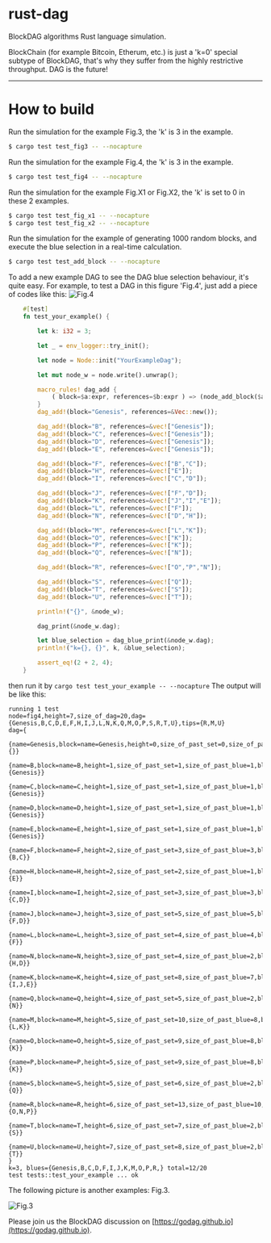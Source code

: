# rust-dag 
BlockDAG algorithms Rust language simulation.

BlockChain (for example Bitcoin, Etherum, etc.) is just a 'k=0' special subtype of BlockDAG, that's why they suffer from the highly restrictive throughput. DAG is the future!

---

# How to build

Run the simulation for the example Fig.3, the 'k' is 3 in the example.

```bash
$ cargo test test_fig3 -- --nocapture
```

Run the simulation for the example Fig.4, the 'k' is 3 in the example.

```bash
$ cargo test test_fig4 -- --nocapture
```

Run the simulation for the example Fig.X1 or Fig.X2, the 'k' is set to 0 in these 2 examples.

```bash
$ cargo test test_fig_x1 -- --nocapture
$ cargo test test_fig_x2 -- --nocapture
```

Run the simulation for the example of generating 1000 random blocks, and execute the blue selection in a real-time calculation.

```bash
$ cargo test test_add_block -- --nocapture
```

To add a new example DAG to see the DAG blue selection behaviour, it's quite easy. For example, to test a DAG in this figure 'Fig.4', just add a piece of codes like this:
![Fig.4](https://github.com/garyyu/rust-dag/blob/master/pics/Fig.4.jpg)

```rust
    #[test]
    fn test_your_example() {

        let k: i32 = 3;

        let _ = env_logger::try_init();

        let node = Node::init("YourExampleDag");

        let mut node_w = node.write().unwrap();

        macro_rules! dag_add {
            ( block=$a:expr, references=$b:expr ) => (node_add_block($a, $b, &mut node_w, k, true));
        }
        dag_add!(block="Genesis", references=&Vec::new());

        dag_add!(block="B", references=&vec!["Genesis"]);
        dag_add!(block="C", references=&vec!["Genesis"]);
        dag_add!(block="D", references=&vec!["Genesis"]);
        dag_add!(block="E", references=&vec!["Genesis"]);

        dag_add!(block="F", references=&vec!["B","C"]);
        dag_add!(block="H", references=&vec!["E"]);
        dag_add!(block="I", references=&vec!["C","D"]);

        dag_add!(block="J", references=&vec!["F","D"]);
        dag_add!(block="K", references=&vec!["J","I","E"]);
        dag_add!(block="L", references=&vec!["F"]);
        dag_add!(block="N", references=&vec!["D","H"]);

        dag_add!(block="M", references=&vec!["L","K"]);
        dag_add!(block="O", references=&vec!["K"]);
        dag_add!(block="P", references=&vec!["K"]);
        dag_add!(block="Q", references=&vec!["N"]);

        dag_add!(block="R", references=&vec!["O","P","N"]);

        dag_add!(block="S", references=&vec!["Q"]);
        dag_add!(block="T", references=&vec!["S"]);
        dag_add!(block="U", references=&vec!["T"]);

        println!("{}", &node_w);

        dag_print(&node_w.dag);

        let blue_selection = dag_blue_print(&node_w.dag);
        println!("k={}, {}", k, &blue_selection);

        assert_eq!(2 + 2, 4);
    }
```

then run it by ```cargo test test_your_example -- --nocapture```
The output will be like this:

```console
running 1 test
node=fig4,height=7,size_of_dag=20,dag={Genesis,B,C,D,E,F,H,I,J,L,N,K,Q,M,O,P,S,R,T,U},tips={R,M,U}
dag={
 {name=Genesis,block=name=Genesis,height=0,size_of_past_set=0,size_of_past_blue=0,blue=1,prev={}}
 {name=B,block=name=B,height=1,size_of_past_set=1,size_of_past_blue=1,blue=1,prev={Genesis}}
 {name=C,block=name=C,height=1,size_of_past_set=1,size_of_past_blue=1,blue=1,prev={Genesis}}
 {name=D,block=name=D,height=1,size_of_past_set=1,size_of_past_blue=1,blue=1,prev={Genesis}}
 {name=E,block=name=E,height=1,size_of_past_set=1,size_of_past_blue=1,blue=0,prev={Genesis}}
 {name=F,block=name=F,height=2,size_of_past_set=3,size_of_past_blue=3,blue=1,prev={B,C}}
 {name=H,block=name=H,height=2,size_of_past_set=2,size_of_past_blue=1,blue=0,prev={E}}
 {name=I,block=name=I,height=2,size_of_past_set=3,size_of_past_blue=3,blue=1,prev={C,D}}
 {name=J,block=name=J,height=3,size_of_past_set=5,size_of_past_blue=5,blue=1,prev={F,D}}
 {name=L,block=name=L,height=3,size_of_past_set=4,size_of_past_blue=4,blue=0,prev={F}}
 {name=N,block=name=N,height=3,size_of_past_set=4,size_of_past_blue=2,blue=0,prev={H,D}}
 {name=K,block=name=K,height=4,size_of_past_set=8,size_of_past_blue=7,blue=1,prev={I,J,E}}
 {name=Q,block=name=Q,height=4,size_of_past_set=5,size_of_past_blue=2,blue=0,prev={N}}
 {name=M,block=name=M,height=5,size_of_past_set=10,size_of_past_blue=8,blue=1,prev={L,K}}
 {name=O,block=name=O,height=5,size_of_past_set=9,size_of_past_blue=8,blue=1,prev={K}}
 {name=P,block=name=P,height=5,size_of_past_set=9,size_of_past_blue=8,blue=1,prev={K}}
 {name=S,block=name=S,height=5,size_of_past_set=6,size_of_past_blue=2,blue=0,prev={Q}}
 {name=R,block=name=R,height=6,size_of_past_set=13,size_of_past_blue=10,blue=1,prev={O,N,P}}
 {name=T,block=name=T,height=6,size_of_past_set=7,size_of_past_blue=2,blue=0,prev={S}}
 {name=U,block=name=U,height=7,size_of_past_set=8,size_of_past_blue=2,blue=0,prev={T}}
}
k=3, blues={Genesis,B,C,D,F,I,J,K,M,O,P,R,} total=12/20
test tests::test_your_example ... ok
```

The following picture is another examples: Fig.3.

![Fig.3](https://github.com/garyyu/rust-dag/blob/master/pics/Fig.3.png)

Please join us the BlockDAG discussion on [https://godag.github.io](https://godag.github.io).






